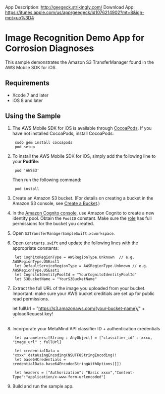 App Description: http://geegeck.strikingly.com/
Download App: https://itunes.apple.com/us/app/geegeck/id1076214902?mt=8&ign-mpt=uo%3D4

# Image Recognition Demo App for Corrosion Diagnoses

This sample demonstrates the Amazon S3 TransferManager found in the AWS Mobile SDK for iOS.

## Requirements

* Xcode 7 and later
* iOS 8 and later

## Using the Sample

1. The AWS Mobile SDK for iOS is available through [CocoaPods](http://cocoapods.org). If you have not installed CocoaPods, install CocoaPods:

		sudo gem install cocoapods
		pod setup

1. To install the AWS Mobile SDK for iOS, simply add the following line to your **Podfile**:

		pod 'AWSS3'

	Then run the following command:
	
		pod install

1. Create an Amazon S3 bucket. (For details on creating a bucket in the Amazon S3 console, see [Create a Bucket](http://docs.aws.amazon.com/AmazonS3/latest/gsg/CreatingABucket.html).)

1. In the [Amazon Cognito console](https://console.aws.amazon.com/cognito/), use Amazon Cognito to create a new identity pool. Obtain the `PoolID` constant. Make sure the [role](https://console.aws.amazon.com/iam/home?region=us-east-1#roles) has full permissions for the bucket you created.

1. Open `S3TransferManagerSampleSwift.xcworkspace`.

1. Open `Constants.swift` and update the following lines with the appropriate constants:

        let CognitoRegionType = AWSRegionType.Unknown  // e.g. AWSRegionType.USEast1
        let DefaultServiceRegionType = AWSRegionType.Unknown // e.g. AWSRegionType.USEast1
        let CognitoIdentityPoolId = "YourCognitoIdentityPoolId"
        let S3BucketName = "YourS3BucketName"
        
1. Extract the full URL of the image you uploaded from your bucket. Important: make sure your AWS bucket creditials are set up for public read permissions.

	let fullUrl = "https://s3.amazonaws.com/{your-bucket-name}/" + uploadRequest.key!	
`
1. Incorporate your MetaMind API classifier ID + authentication credentials

        let parameters:[String : AnyObject] = ["classifier_id" : xxxx, "image_url" : fullUrl]
                        
        let credentialData = "xxxx".dataUsingEncoding(NSUTF8StringEncoding)!
        let base64Credentials = credentialData.base64EncodedStringWithOptions([])
                        
        let headers = ["Authorization": "Basic xxxx","Content-Type":"application/x-www-form-urlencoded"]

1. Build and run the sample app.
